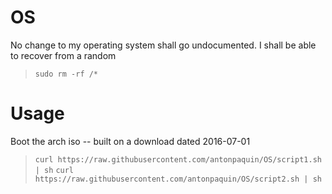 # OS
No change to my operating system shall go undocumented. 
I shall be able to recover from a random 
> `sudo rm -rf /*`

# Usage
Boot the arch iso -- built on a download dated 2016-07-01
> `curl https://raw.githubusercontent.com/antonpaquin/OS/script1.sh | sh`
> `curl https://raw.githubusercontent.com/antonpaquin/OS/script2.sh | sh`

